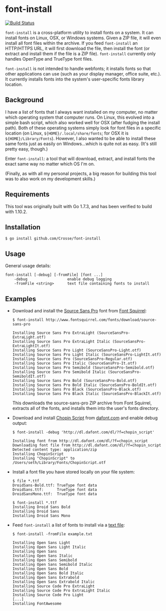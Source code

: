 # font-install

[![Build Status](https://travis-ci.org/Crosse/font-install.svg?branch=master)](https://travis-ci.org/Crosse/font-install)

`font-install` is a cross-platform utility to install fonts on a system.
It can install fonts on Linux, OSX, or Windows systems.
Given a ZIP file, it will even install all font files within the archive.
If you feed `font-install` an HTTP/HTTPS URL, it will first download the file, then install the font (or extract and install them if the file is a ZIP file).
`font-install` currently only handles OpenType and TrueType font files.

`font-install` is not intended to handle webfonts; it installs fonts so that other applications can use (such as your display manager, office suite, etc.).
It currently installs fonts into the system's user-specific fonts library location.

## Background

I have a list of fonts that I always want installed on my computer, no matter which operating system that computer runs.
On Linux, this evolved into a simple bash script, which also worked well for OSX (after fudging the install path).
Both of these operating systems simply look for font files in a specific location (on Linux, `${HOME}/.local/share/fonts`; for OSX it is `${HOME}/Library/Fonts`).
However, I also wanted to be able to install these same fonts just as easily on Windows...which is quite not as easy. (It's still pretty easy, though.)

Enter `font-install`: a tool that will download, extract, and install fonts the exact same way no matter which OS I'm on.

(Finally, as with all my personal projects, a big reason for building this tool was to also work on my development skills.)

## Requirements

This tool was originally built with Go 1.7.3, and has been verified to build with 1.10.2.

## Installation

```
$ go install github.com/Crosse/font-install
```

## Usage

General usage details:
```
font-install [-debug] [-fromFile] [font ...]
    -debug                  enable debug logging
    -fromFile <string>      text file containing fonts to install
```

## Examples
* Download and install the [Source Sans Pro][source-sans-pro] font from [Font Squirrel][fontsquirrel]:
    ```
    $ font-install http://www.fontsquirrel.com/fonts/download/source-sans-pro

    Installing Source Sans Pro ExtraLight (SourceSansPro-ExtraLight.otf)
    Installing Source Sans Pro ExtraLight Italic (SourceSansPro-ExtraLightIt.otf)
    Installing Source Sans Pro Light (SourceSansPro-Light.otf)
    Installing Source Sans Pro Light Italic (SourceSansPro-LightIt.otf)
    Installing Source Sans Pro (SourceSansPro-Regular.otf)
    Installing Source Sans Pro Italic (SourceSansPro-It.otf)
    Installing Source Sans Pro Semibold (SourceSansPro-Semibold.otf)
    Installing Source Sans Pro Semibold Italic (SourceSansPro-SemiboldIt.otf)
    Installing Source Sans Pro Bold (SourceSansPro-Bold.otf)
    Installing Source Sans Pro Bold Italic (SourceSansPro-BoldIt.otf)
    Installing Source Sans Pro Black (SourceSansPro-Black.otf)
    Installing Source Sans Pro Black Italic (SourceSansPro-BlackIt.otf)
    ```
  This downloads the source-sans-pro ZIP archive from Font Squirrel, extracts all of the fonts, and installs them into the user's fonts directory.

* Download and install [Chopin Script][chopin-script] from [dafont.com] and enable debug output:
    ```
    $ font-install -debug 'http://dl.dafont.com/dl/?f=chopin_script'

    Installing font from http://dl.dafont.com/dl/?f=chopin_script
    Downloading font file from http://dl.dafont.com/dl/?f=chopin_script
    Detected content type: application/zip
    Installing ChopinScript
    Installing "ChopinScript" to /Users/seth/Library/Fonts/ChopinScript.otf
    ```

* Install a font file you have stored locally on your file system:
    ```
    $ file *.ttf
    DroidSans-Bold.ttf: TrueType font data
    DroidSans.ttf:      TrueType font data
    DroidSansMono.ttf:  TrueType font data

    $ font-install *.ttf
    Installing Droid Sans Bold
    Installing Droid Sans
    Installing Droid Sans Mono
    ```
* Feed `font-install` a list of fonts to install via a [text file][example.txt]:
    ```
    $ font-install -fromFile example.txt

    Installing Open Sans Light
    Installing Open Sans Light Italic
    Installing Open Sans
    Installing Open Sans Italic
    Installing Open Sans Semibold
    Installing Open Sans Semibold Italic
    Installing Open Sans Bold
    Installing Open Sans Bold Italic
    Installing Open Sans Extrabold
    Installing Open Sans Extrabold Italic
    Installing Source Code Pro ExtraLight
    Installing Source Code Pro ExtraLight Italic
    Installing Source Code Pro Light
    [...]
    Installing FontAwesome
    ```


[chopin-script]: http://www.dafont.com/chopin-script.font
[dafont.com]: http://www.dafont.com
[example.txt]: example.txt
[fontsquirrel]: https://www.fontsquirrel.com
[source-sans-pro]: https://www.fontsquirrel.com/fonts/source-sans-pro
